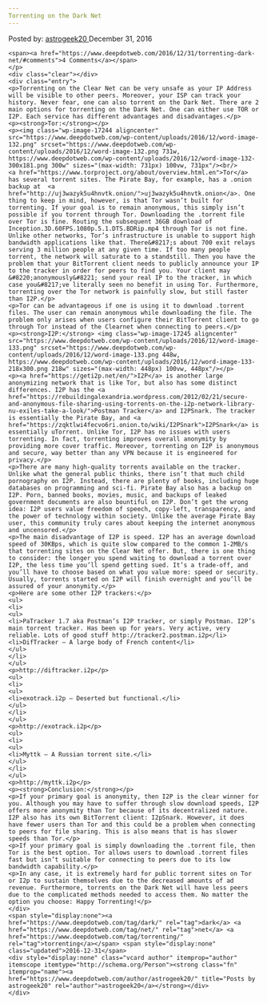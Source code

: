 ```yaml
---
Torrenting on the Dark Net
---
```

<article class="post-listing post-17240 post type-post status-publish format-standard has-post-thumbnail hentry  tag-dark tag-net renting">
    <div class="post-inner">
        <span>Posted by: <a href="https://www.deepdotweb.com/author/astrogeek20/" title="">astrogeek20 </a></span>
    <span>December 31, 2016</span>
    
    <span><a href="https://www.deepdotweb.com/2016/12/31/torrenting-dark-net/#comments">4 Comments</a></span>
    </p>
    <div class="clear"></div>
    <div class="entry">
    <p>Torrenting on the Clear Net can be very unsafe as your IP Address will be visible to other peers. Moreover, your ISP can track your history. Never fear, one can also torrent on the Dark Net. There are 2 main options for torrenting on the Dark Net. One can either use TOR or I2P. Each service has different advantages and disadvantages.</p>
    <p><strong>Tor:</strong></p>
    <p><img class="wp-image-17244 aligncenter" src="https://www.deepdotweb.com/wp-content/uploads/2016/12/word-image-132.png" srcset="https://www.deepdotweb.com/wp-content/uploads/2016/12/word-image-132.png 731w, https://www.deepdotweb.com/wp-content/uploads/2016/12/word-image-132-300x181.png 300w" sizes="(max-width: 731px) 100vw, 731px"/><br/>
    <a href="https://www.torproject.org/about/overview.html.en">Tor</a> has several torrent sites. The Pirate Bay, for example, has a .onion backup at  <a href="http://uj3wazyk5u4hnvtk.onion/">uj3wazyk5u4hnvtk.onion</a>. One thing to keep in mind, however, is that Tor wasn’t built for torrenting. If your goal is to remain anonymous, this simply isn’t possible if you torrent through Tor. Downloading the .torrent file over Tor is fine. Routing the subsequent 36GB download of Inception.3D.60FPS.1080p.5.1.DTS.BDRip.mp4 through Tor is not fine. Unlike other networks, Tor’s infrastructure is unable to support high bandwidth applications like that. There&#8217;s about 700 exit relays serving 3 million people at any given time. If too many people torrent, the network will saturate to a standstill. Then you have the problem that your BitTorrent client needs to publicly announce your IP to the tracker in order for peers to find you. Your client may &#8220;anonymously&#8221; send your real IP to the tracker, in which case you&#8217;ve literally seen no benefit in using Tor. Furthermore, torrenting over the Tor network is painfully slow, but still faster than I2P.</p>
    <p>Tor can be advantageous if one is using it to download .torrent files. The user can remain anonymous while downloading the file. The problem only arises when users configure their BitTorrent client to go through Tor instead of the Clearnet when connecting to peers.</p>
    <p><strong>I2P:</strong> <img class="wp-image-17245 aligncenter" src="https://www.deepdotweb.com/wp-content/uploads/2016/12/word-image-133.png" srcset="https://www.deepdotweb.com/wp-content/uploads/2016/12/word-image-133.png 448w, https://www.deepdotweb.com/wp-content/uploads/2016/12/word-image-133-218x300.png 218w" sizes="(max-width: 448px) 100vw, 448px"/></p>
    <p><a href="https://geti2p.net/en/">I2P</a> is another large anonymizing network that is like Tor, but also has some distinct differences. I2P has the <a href="https://rebuildingalexandria.wordpress.com/2012/02/21/secure-and-anonymous-file-sharing-using-torrents-on-the-i2p-network-library-nu-exiles-take-a-look/">Postman Tracker</a> and I2PSnark. The tracker is essentially the Pirate Bay, and <a href="https://zqktlwi4fecvo6ri.onion.to/wiki/I2PSnark">I2PSnark</a> is essentially uTorrent. Unlike Tor, I2P has no issues with users torrenting. In fact, torrenting improves overall anonymity by providing more cover traffic. Moreover, torrenting on I2P is anonymous and secure, way better than any VPN because it is engineered for privacy.</p>
    <p>There are many high-quality torrents available on the tracker. Unlike what the general public thinks, there isn’t that much child pornography on I2P. Instead, there are plenty of books, including huge databases on programming and sci-fi. Pirate Bay also has a backup on I2P. Porn, banned books, movies, music, and backups of leaked government documents are also bountiful on I2P. Don’t get the wrong idea: I2P users value freedom of speech, copy-left, transparency, and the power of technology within society. Unlike the average Pirate Bay user, this community truly cares about keeping the internet anonymous and uncensored.</p>
    <p>The main disadvantage of I2P is speed. I2P has an average download speed of 30KBps, which is quite slow compared to the common 1-2MB/s that torrenting sites on the Clear Net offer. But, there is one thing to consider: the longer you spend waiting to download a torrent over I2P, the less time you’ll spend getting sued. It’s a trade-off, and you’ll have to choose based on what you value more: speed or security. Usually, torrents started on I2P will finish overnight and you’ll be assured of your anonymity.</p>
    <p>Here are some other I2P trackers:</p>
    <ul>
    <li>
    <ul>
    <li>PaTracker 1.7 aka Postman’s I2P tracker, or simply Postman. I2P’s main torrent tracker. Has been up for years. Very active, very reliable. Lots of good stuff http://tracker2.postman.i2p</li>
    <li>DifTracker – A large body of French content</li>
    </ul>
    </li>
    </ul>
    <p>http://diftracker.i2p</p>
    <ul>
    <li>
    <ul>
    <li>exotrack.i2p – Deserted but functional.</li>
    </ul>
    </li>
    </ul>
    <p>http://exotrack.i2p</p>
    <ul>
    <li>
    <ul>
    <li>Myttk – A Russian torrent site.</li>
    </ul>
    </li>
    </ul>
    <p>http://myttk.i2p</p>
    <p><strong>Conclusion:</strong></p>
    <p>If your primary goal is anonymity, then I2P is the clear winner for you. Although you may have to suffer through slow download speeds, I2P offers more anonymity than Tor because of its decentralized nature. I2P also has its own BitTorrent client: I2pSnark. However, it does have fewer users than Tor and this could be a problem when connecting to peers for file sharing. This is also means that is has slower speeds than Tor.</p>
    <p>If your primary goal is simply downloading the .torrent file, then Tor is the best option. Tor allows users to download .torrent files fast but isn’t suitable for connecting to peers due to its low bandwidth capability.</p>
    <p>In any case, it is extremely hard for public torrent sites on Tor or I2p to sustain themselves due to the decreased amounts of ad revenue. Furthermore, torrents on the Dark Net will have less peers due to the complicated methods needed to access them. No matter the option you choose: Happy Torrenting!</p>
    </div>
    <span style="display:none"><a href="https://www.deepdotweb.com/tag/dark/" rel="tag">dark</a> <a href="https://www.deepdotweb.com/tag/net/" rel="tag">net</a> <a href="https://www.deepdotweb.com/tag/torrenting/" rel="tag">torrenting</a></span> <span style="display:none" class="updated">2016-12-31</span>
    <div style="display:none" class="vcard author" itemprop="author" itemscope itemtype="http://schema.org/Person"><strong class="fn" itemprop="name"><a href="https://www.deepdotweb.com/author/astrogeek20/" title="Posts by astrogeek20" rel="author">astrogeek20</a></strong></div>
    </div>
</article>

